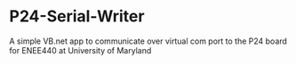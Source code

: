 P24-Serial-Writer
=================

A simple VB.net app to communicate over virtual com port to the P24 board for ENEE440 at University of Maryland
